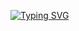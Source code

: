 [![Typing SVG](https://readme-typing-svg.herokuapp.com?color=%2336BCF7&lines=Audio+extractor)](https://git.io/typing-svg)
